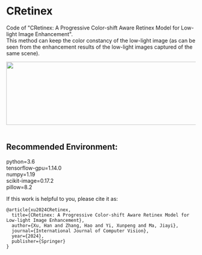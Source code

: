 # CRetinex
Code of "CRetinex: A Progressive Color-shift Aware Retinex Model for Low-light Image Enhancement".<br>
This method can keep the color constancy of the low-light image (as can be seen from the enhancement results of the low-light images captured of the same scene).

<div align=center><img src="https://github.com/hanna-xu/others/blob/master/images/CRetinex_ex.png" width="870" height="168"/></div>
<br>

## Recommended Environment:
python=3.6<br>
tensorflow-gpu=1.14.0<br>
numpy=1.19<br>
scikit-image=0.17.2<br>
pillow=8.2<br>



If this work is helpful to you, please cite it as:
```
@article{xu2024CRetinex,
  title={CRetinex: A Progressive Color-shift Aware Retinex Model for Low-light Image Enhancement},
  author={Xu, Han and Zhang, Hao and Yi, Xunpeng and Ma, Jiayi},
  journal={International Journal of Computer Vision},
  year={2024},
  publisher={Springer}
}
```
